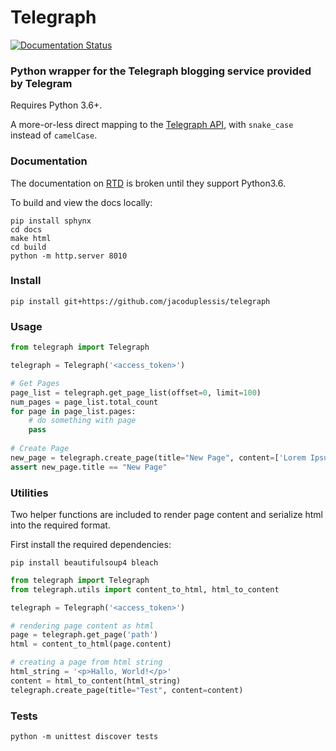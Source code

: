 # Telegraph

[![Documentation Status](https://readthedocs.org/projects/telegraph/badge/?version=latest)](http://telegraph.readthedocs.io/en/latest/?badge=latest)

### Python wrapper for the Telegraph blogging service provided by Telegram

Requires Python 3.6+.

A more-or-less direct mapping to the [Telegraph API](http://telegra.ph/api),
with `snake_case` instead of `camelCase`.

### Documentation

The documentation on [RTD](http://telegraph.readthedocs.io/en/latest/) is broken until they support Python3.6.

To build and view the docs locally:

```
pip install sphynx
cd docs
make html
cd build
python -m http.server 8010
```

### Install

`pip install git+https://github.com/jacoduplessis/telegraph`

### Usage

```python
from telegraph import Telegraph

telegraph = Telegraph('<access_token>')

# Get Pages
page_list = telegraph.get_page_list(offset=0, limit=100)
num_pages = page_list.total_count
for page in page_list.pages:
    # do something with page
    pass
    
# Create Page
new_page = telegraph.create_page(title="New Page", content=['Lorem Ipsum'])
assert new_page.title == "New Page"
```

### Utilities

Two helper functions are included to render page content and serialize html into the required format.

First install the required dependencies:

`pip install beautifulsoup4 bleach`

```python
from telegraph import Telegraph
from telegraph.utils import content_to_html, html_to_content

telegraph = Telegraph('<access_token>')

# rendering page content as html
page = telegraph.get_page('path')
html = content_to_html(page.content)

# creating a page from html string
html_string = '<p>Hallo, World!</p>'
content = html_to_content(html_string)
telegraph.create_page(title="Test", content=content)

```

### Tests

`python -m unittest discover tests`
